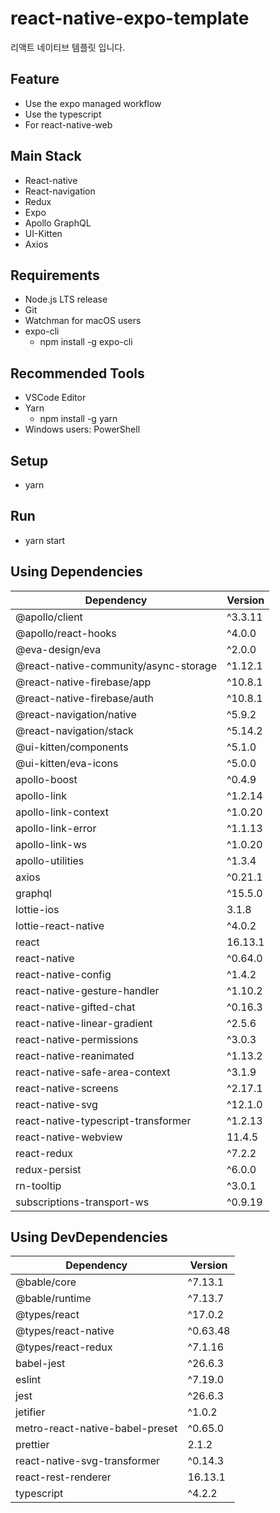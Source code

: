 # react-native-expo-template

리액트 네이티브 템플릿 입니다.

## Feature

- Use the expo managed workflow
- Use the typescript
- For react-native-web

## Main Stack

- React-native
- React-navigation
- Redux
- Expo
- Apollo GraphQL
- UI-Kitten
- Axios

## Requirements

- Node.js LTS release
- Git
- Watchman for macOS users
- expo-cli
  - npm install -g expo-cli

## Recommended Tools

- VSCode Editor
- Yarn
  - npm install -g yarn
- Windows users: PowerShell

## Setup

- yarn

## Run

- yarn start

## Using Dependencies

| Dependency                            | Version |
| ------------------------------------- | ------- |
| @apollo/client                        | ^3.3.11 |
| @apollo/react-hooks                   | ^4.0.0  |
| @eva-design/eva                       | ^2.0.0  |
| @react-native-community/async-storage | ^1.12.1 |
| @react-native-firebase/app            | ^10.8.1 |
| @react-native-firebase/auth           | ^10.8.1 |
| @react-navigation/native              | ^5.9.2  |
| @react-navigation/stack               | ^5.14.2 |
| @ui-kitten/components                 | ^5.1.0  |
| @ui-kitten/eva-icons                  | ^5.0.0  |
| apollo-boost                          | ^0.4.9  |
| apollo-link                           | ^1.2.14 |
| apollo-link-context                   | ^1.0.20 |
| apollo-link-error                     | ^1.1.13 |
| apollo-link-ws                        | ^1.0.20 |
| apollo-utilities                      | ^1.3.4  |
| axios                                 | ^0.21.1 |
| graphql                               | ^15.5.0 |
| lottie-ios                            | 3.1.8   |
| lottie-react-native                   | ^4.0.2  |
| react                                 | 16.13.1 |
| react-native                          | ^0.64.0 |
| react-native-config                   | ^1.4.2  |
| react-native-gesture-handler          | ^1.10.2 |
| react-native-gifted-chat              | ^0.16.3 |
| react-native-linear-gradient          | ^2.5.6  |
| react-native-permissions              | ^3.0.3  |
| react-native-reanimated               | ^1.13.2 |
| react-native-safe-area-context        | ^3.1.9  |
| react-native-screens                  | ^2.17.1 |
| react-native-svg                      | ^12.1.0 |
| react-native-typescript-transformer   | ^1.2.13 |
| react-native-webview                  | 11.4.5  |
| react-redux                           | ^7.2.2  |
| redux-persist                         | ^6.0.0  |
| rn-tooltip                            | ^3.0.1  |
| subscriptions-transport-ws            | ^0.9.19 |

## Using DevDependencies

| Dependency                      | Version  |
| ------------------------------- | -------- |
| @bable/core                     | ^7.13.1  |
| @bable/runtime                  | ^7.13.7  |
| @types/react                    | ^17.0.2  |
| @types/react-native             | ^0.63.48 |
| @types/react-redux              | ^7.1.16  |
| babel-jest                      | ^26.6.3  |
| eslint                          | ^7.19.0  |
| jest                            | ^26.6.3  |
| jetifier                        | ^1.0.2   |
| metro-react-native-babel-preset | ^0.65.0  |
| prettier                        | 2.1.2    |
| react-native-svg-transformer    | ^0.14.3  |
| react-rest-renderer             | 16.13.1  |
| typescript                      | ^4.2.2   |

